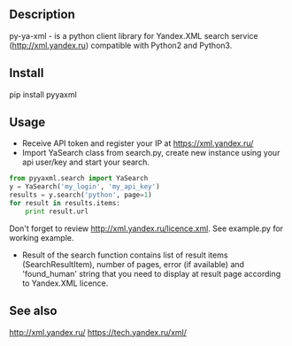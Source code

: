 Description
------------------------
py-ya-xml - is a python client library for Yandex.XML search service (http://xml.yandex.ru) compatible with
Python2 and Python3.

Install
------------------------
pip install pyyaxml

Usage
------------------------
- Receive API token and register your IP at https://xml.yandex.ru/ 
- Import YaSearch class from search.py, create new instance using your api user/key and start your search.
```python
from pyyaxml.search import YaSearch
y = YaSearch('my_login', 'my_api_key')
results = y.search('python', page=1)
for result in results.items:
    print result.url
```
Don't forget to review http://xml.yandex.ru/licence.xml. See example.py for working example.
- Result of the search function contains list of result items (SearchResultItem), number of pages, error (if available)
and 'found_human' string that you need to display at result page according to Yandex.XML licence.

See also
------------------------
http://xml.yandex.ru/
https://tech.yandex.ru/xml/
